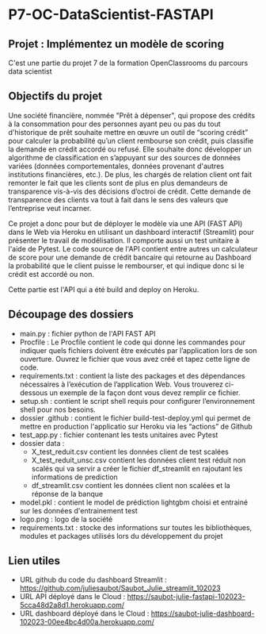 # P7-OC-DataScientist-FASTAPI

## Projet : Implémentez un modèle de scoring
C'est une partie du projet 7 de la formation OpenClassrooms du parcours data scientist

## Objectifs du projet

Une société financière, nommée "Prêt à dépenser", qui propose des crédits à la consommation pour des personnes ayant peu ou pas du tout d'historique de prêt souhaite mettre en œuvre un outil de “scoring crédit” pour calculer la probabilité qu’un client rembourse son crédit, puis classifie la demande en crédit accordé ou refusé.
Elle souhaite donc développer un algorithme de classification en s’appuyant sur des sources de données variées (données comportementales, données provenant d'autres institutions financières, etc.). De plus, les chargés de relation client ont fait remonter le fait que les clients sont de plus en plus demandeurs de transparence vis-à-vis des décisions d’octroi de crédit. Cette demande de transparence des clients va tout à fait dans le sens des valeurs que l’entreprise veut incarner.

Ce projet a donc pour but de déployer le modèle via une API (FAST API) dans le Web via Heroku en utilisant un dashboard interactif (Streamlit) pour présenter le travail de modélisation. Il comporte aussi un test unitaire à l'aide de Pytest. Le code source de l'API contient entre autres un calculateur de score pour une demande de crédit bancaire qui retourne au Dashboard la probabilité que le client puisse le rembourser, et qui indique donc si le crédit est accordé ou non.

Cette partie est l'API qui a été build and deploy on Heroku.


## Découpage des dossiers
- main.py : fichier python de l'API FAST API
- Procfile : Le Procfile contient le code qui donne les commandes pour indiquer quels fichiers doivent être exécutés par l’application lors de son ouverture. Ouvrez le fichier que vous avez créé et tapez cette ligne de code.
- requirements.txt : contient la liste des packages et des dépendances nécessaires à l’exécution de l’application Web. Vous trouverez ci-dessous un exemple de la façon dont vous devez remplir ce fichier.
- setup.sh : contient le script shell requis pour configurer l’environnement shell pour nos besoins.
- dossier .github : contient le fichier build-test-deploy.yml qui permet de mettre en production l'applicatio sur Heroku via les “actions” de Github
- test_app.py : fichier contenant les tests unitaires avec Pytest
- dossier data :
  - X_test_reduit.csv contient les données client de test scalées
  - X_test_reduit_unsc.csv contient les données client test réduit non scalés qui va servir a créer le fichier df_streamlit en rajoutant les informations de prediction
  - df_streamlit.csv contient les données client non scalées et la réponse de la banque
- model.pkl : contient le model de prédiction lightgbm choisi et entrainé sur les données d'entrainement test
- logo.png : logo de la société
- requirements.txt : stocke des informations sur toutes les bibliothèques, modules et packages utilisés lors du développement du projet


## Lien utiles
- URL github du code du dashboard Streamlit : https://github.com/juliesaubot/Saubot_Julie_streamlit_102023
- URL API déployé dans le Cloud : https://saubot-julie-fastapi-102023-5cca48d2a8d1.herokuapp.com/
- URL dashboard déployé dans le Cloud : https://saubot-julie-dashboard-102023-00ee4bc4d00a.herokuapp.com/ 


